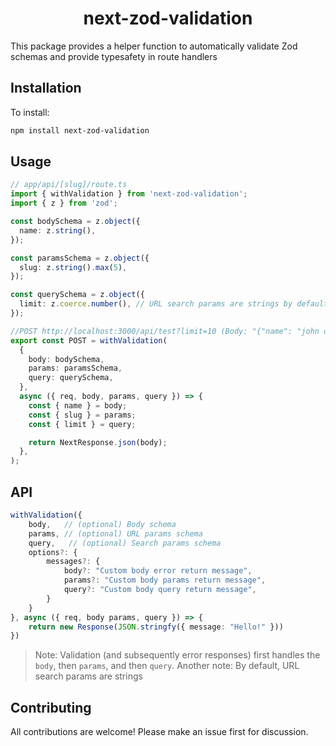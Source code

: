 <p align="center">
  <h1 align="center">next-zod-validation</h1>
</p>

This package provides a helper function to automatically validate Zod schemas and provide typesafety in route handlers

## Installation

To install:

```sh
npm install next-zod-validation
```

## Usage

```ts
// app/api/[slug]/route.ts
import { withValidation } from 'next-zod-validation';
import { z } from 'zod';

const bodySchema = z.object({
  name: z.string(),
});

const paramsSchema = z.object({
  slug: z.string().max(5),
});

const querySchema = z.object({
  limit: z.coerce.number(), // URL search params are strings by default
});

//POST http://localhost:3000/api/test?limit=10 (Body: "{"name": "john doe"}")
export const POST = withValidation(
  {
    body: bodySchema,
    params: paramsSchema,
    query: querySchema,
  },
  async ({ req, body, params, query }) => {
    const { name } = body;
    const { slug } = params;
    const { limit } = query;

    return NextResponse.json(body);
  },
);
```

## API

```ts
withValidation({
    body,   // (optional) Body schema
    params, // (optional) URL params schema
    query,   // (optional) Search params schema
    options?: {
        messages?: {
            body?: "Custom body error return message",
            params?: "Custom body params return message",
            query?: "Custom body query return message",
        }
    }
}, async ({ req, body params, query }) => {
    return new Response(JSON.stringfy({ message: "Hello!" }))
})
```

> Note: Validation (and subsequently error responses) first handles the `body`, then `params`, and then `query`.
> Another note: By default, URL search params are strings

## Contributing

All contributions are welcome! Please make an issue first for discussion.
